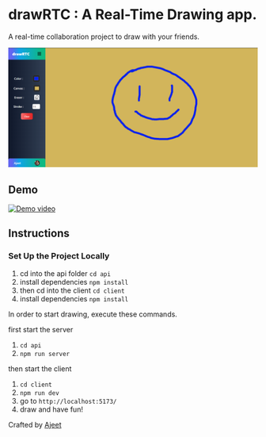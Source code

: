 # drawRTC : A Real-Time Drawing app.

A real-time collaboration project to draw with your friends.

![](./drawRTC.png)


## Demo

[![Demo video](https://markdown-videos-api.jorgenkh.no/url?url=https%3A%2F%2Fyoutu.be%2F74T8SncLnE8%3Fsi%3DUW4dB4Rs7_qqL6nn)](https://youtu.be/74T8SncLnE8?si=UW4dB4Rs7_qqL6nn)


## Instructions

### Set Up the Project Locally

1. cd into the api folder `cd api`
2. install dependencies `npm install`
3. then cd into the client `cd client`
4. install dependencies `npm install`

In order to start drawing, execute these commands.

first start the server

1. `cd api`
2. `npm run server`

then start the client

1. `cd client`
2. `npm run dev`
3. go to `http://localhost:5173/`
4. draw and have fun!

Crafted by [Ajeet](https://x.com/ajeetonx)